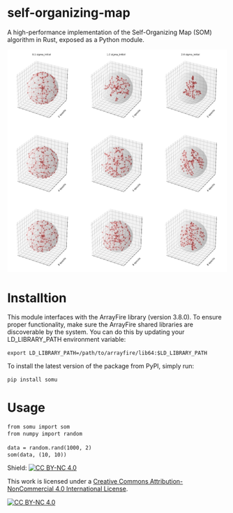# self-organizing-map
A high-performance implementation of the Self-Organizing Map (SOM) algorithm in Rust, exposed as a Python module. 

![image](https://raw.githubusercontent.com/ventus550/somu/refs/heads/master/demos/sphere.png)

# Installtion
This module interfaces with the ArrayFire library (version 3.8.0).
To ensure proper functionality, make sure the ArrayFire shared libraries are discoverable by the system. You can do this by updating your LD_LIBRARY_PATH environment variable:
```
export LD_LIBRARY_PATH=/path/to/arrayfire/lib64:$LD_LIBRARY_PATH
```

To install the latest version of the package from PyPI, simply run:
```
pip install somu
```

# Usage
```
from somu import som
from numpy import random

data = random.rand(1000, 2)
som(data, (10, 10))
```

Shield: [![CC BY-NC 4.0][cc-by-nc-shield]][cc-by-nc]

This work is licensed under a
[Creative Commons Attribution-NonCommercial 4.0 International License][cc-by-nc].

[![CC BY-NC 4.0][cc-by-nc-image]][cc-by-nc]

[cc-by-nc]: https://creativecommons.org/licenses/by-nc/4.0/
[cc-by-nc-image]: https://licensebuttons.net/l/by-nc/4.0/88x31.png
[cc-by-nc-shield]: https://img.shields.io/badge/License-CC%20BY--NC%204.0-lightgrey.svg

